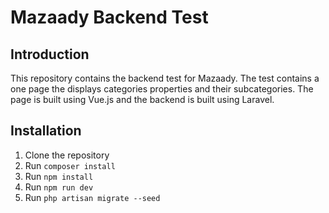 # Mazaady Backend Test

## Introduction
This repository contains the backend test for Mazaady. The test contains a one page the displays categories properties and their subcategories. The page is built using Vue.js and the backend is built using Laravel.


## Installation
1. Clone the repository
2. Run `composer install`
3. Run `npm install`
4. Run `npm run dev`
3. Run `php artisan migrate --seed`
